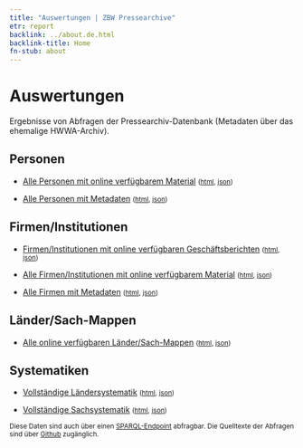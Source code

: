 ```yaml
---
title: "Auswertungen | ZBW Pressearchive"
etr: report
backlink: ../about.de.html
backlink-title: Home
fn-stub: about
---
```


# Auswertungen

Ergebnisse von Abfragen der Pressearchiv-Datenbank (Metadaten über das ehemalige HWWA-Archiv).

## Personen

* [Alle Personen mit online verfügbarem Material](https://pm20.zbw.eu/report/pm20_result.de.html?jsonFile=pe/persons.de.json&main_title=Alle+Personen+mit+online+verfügbarem+Material) <small>([html](pe/persons.de.html), [json](pe/persons.de.json))</small>

* [Alle Personen mit Metadaten](https://pm20.zbw.eu/report/pm20_result.de.html?jsonFile=pe/persons_with_metadata.de.json&main_title=Alle+Personen+mit+Metadaten) <small>([html](pe/persons_with_metadata.de.html), [json](pe/persons_with_metadata.de.json))</small>

## Firmen/Institutionen

* [Firmen/Institutionen mit online verfügbaren Geschäftsberichten](https://pm20.zbw.eu/report/pm20_result.de.html?jsonFile=co/companies_with_reports.de.json&main_title=Firmen/Institutionen+mit+online+verfügbaren+Geschäftsberichten) <small>([html](co/companies_with_reports.de.html), [json](co/companies_with_reports.de.json))</small>

* [Alle Firmen/Institutionen mit online verfügbarem Material](https://pm20.zbw.eu/report/pm20_result.de.html?jsonFile=co/companies.de.json&main_title=Alle+Firmen/Institutionen+mit+online+verfügbarem+Material) <small>([html](co/companies.de.html), [json](co/companies.de.json))</small>

* [Alle Firmen mit Metadaten](https://pm20.zbw.eu/report/pm20_result.de.html?jsonFile=co/companies_with_metadata.de.json&main_title=Alle+Firmen+mit+Metadaten) <small>([html](co/companies_with_metadata.de.html), [json](co/companies_with_metadata.de.json))</small>

## Länder/Sach-Mappen

* [Alle online verfügbaren Länder/Sach-Mappen](https://pm20.zbw.eu/report/pm20_result.de.html?jsonFile=sh/subject_folders.de.json&main_title=Alle+online+verfügbaren+Länder/Sach-Mappen) <small>([html](sh/subject_folders.de.html), [json](sh/subject_folders.de.json))</small>

## Systematiken

* [Vollständige Ländersystematik](https://pm20.zbw.eu/report/pm20_result.de.html?jsonFile=vocab/geo_by_signature.de.json&main_title=Vollständige+Ländersystematik) <small>([html](vocab/geo_by_signature.de.html), [json](vocab/geo_by_signature.de.json))</small>

* [Vollständige Sachsystematik](https://pm20.zbw.eu/report/pm20_result.de.html?jsonFile=vocab/subject_by_signature.de.json&main_title=Vollständige+Sachsystematik) <small>([html](vocab/subject_by_signature.de.html), [json](vocab/subject_by_signature.de.json))</small>

<small>Diese Daten sind auch über einen [SPARQL-Endpoint](http://zbw.eu/beta/sparql-lab/about#pm20) abfragbar. Die Quelltexte der Abfragen sind über [Github](https://github.com/zbw/sparql-queries/tree/master/pm20) zugänglich.</small>